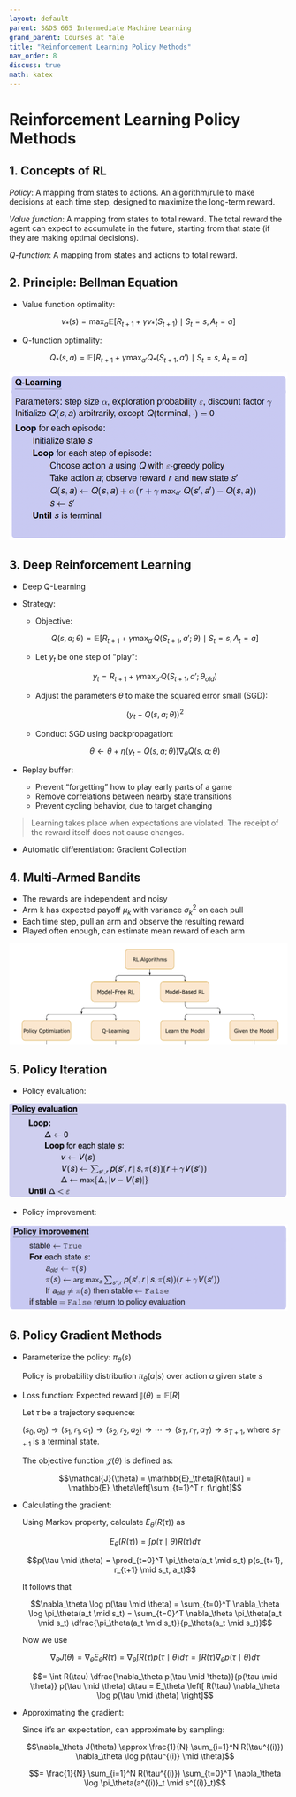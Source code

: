 ```yaml
---
layout: default
parent: S&DS 665 Intermediate Machine Learning
grand_parent: Courses at Yale
title: "Reinforcement Learning Policy Methods"
nav_order: 8
discuss: true
math: katex
---
```


# Reinforcement Learning Policy Methods

## 1. Concepts of RL

*Policy*: A mapping from states to actions. An algorithm/rule to make decisions at each time step, designed to maximize the long-term
reward.

*Value function*: A mapping from states to total reward. The total reward the agent can expect to accumulate in the future, starting from that state (if they are making optimal decisions).

*Q-function*: A mapping from states and actions to total reward.

## 2. Principle: Bellman Equation

- Value function optimality:

$$v_*(s) = \max_a \mathbb{E}[R_{t+1} + \gamma v_*(S_{t+1}) \mid S_t = s, A_t = a]$$

- Q-function optimality:

$$Q_*(s,a) = \mathbb{E}[R_{t+1} + \gamma \max_{a'} Q_*(S_{t+1}, a') \mid S_t = s, A_t = a]$$

![q-learning](image-8.png)

## 3. Deep Reinforcement Learning

- Deep Q-Learning

- Strategy:

    - Objective:

    $$Q(s, a; \theta) = \mathbb{E}[R_{t+1} + \gamma \max_{a'} Q(S_{t+1}, a'; \theta) \mid S_t = s, A_t = a]$$

    - Let $y_t$ be one step of "play":

    $$y_t = R_{t+1} + \gamma \max_{a'} Q(S_{t+1}, a'; \theta_{old})$$

    - Adjust the parameters $\theta$ to make the squared error small (SGD):

    $$(y_t - Q(s, a; \theta))^2$$

    - Conduct SGD using backpropagation:

    $$\theta \leftarrow \theta + \eta (y_t - Q(s,a;\theta)) \nabla_\theta Q(s,a;\theta)$$

- Replay buffer:
    - Prevent “forgetting” how to play early parts of a game
    - Remove correlations between nearby state transitions
    - Prevent cycling behavior, due to target changing

> Learning takes place when expectations are violated. The receipt of the reward itself does not cause changes.

- Automatic differentiation: Gradient Collection

## 4. Multi-Armed Bandits

- The rewards are independent and noisy
- Arm k has expected payoff $\mu_k$ with variance $\sigma^2_k$ on each pull
- Each time step, pull an arm and observe the resulting reward
- Played often enough, can estimate mean reward of each arm

![alt text](image-7.png)

## 5. Policy Iteration

- Policy evaluation:

![policy_evaluation](image-1.png)

- Policy improvement:

![policy_improvement](image.png)

## 6. Policy Gradient Methods

- Parameterize the policy: $\pi_\theta(s)$ 

    Policy is probability distribution $\pi_\theta(a \vert s)$ over action $a$ given state $s$

- Loss function: Expected reward $\mathbb{J}(\theta) = \mathbb{E}[R]$

    Let $\tau$ be a trajectory sequence:

    $(s_0,a_0) \rightarrow (s_1,r_1,a_1) \rightarrow (s_2,r_2,a_2) \rightarrow \cdots \rightarrow (s_T,r_T,a_T) \rightarrow s_{T+1}$, where $s_{T+1}$ is a terminal state.

    The objective function $\mathcal{J}(\theta)$ is defined as:

    $$\mathcal{J}(\theta) = \mathbb{E}_\theta[R(\tau)] = \mathbb{E}_\theta\left[\sum_{t=1}^T r_t\right]$$


- Calculating the gradient:

    Using Markov property, calculate $E_\theta(R(\tau))$ as

    $$E_\theta(R(\tau)) = \int p(\tau \mid \theta) R(\tau) d\tau$$

    $$p(\tau \mid \theta) = \prod_{t=0}^T \pi_\theta(a_t \mid s_t) p(s_{t+1}, r_{t+1} \mid s_t, a_t)$$

    It follows that

    $$\nabla_\theta \log p(\tau \mid \theta) = \sum_{t=0}^T \nabla_\theta \log \pi_\theta(a_t \mid s_t) = \sum_{t=0}^T \nabla_\theta \pi_\theta(a_t \mid s_t) \dfrac{\pi_\theta(a_t \mid s_t)}{p_\theta(a_t \mid s_t)}$$

    Now we use

    $$\nabla_\theta J(\theta) = \nabla_\theta E_\theta R(\tau) = \nabla_\theta \int R(\tau) p(\tau \mid \theta) d\tau = \int R(\tau) \nabla_\theta p(\tau \mid \theta) d\tau$$

    $$= \int R(\tau) \dfrac{\nabla_\theta p(\tau \mid \theta)}{p(\tau \mid \theta)} p(\tau \mid \theta) d\tau = E_\theta \left[ R(\tau) \nabla_\theta \log p(\tau \mid \theta) \right]$$

- Approximating the gradient:

    Since it’s an expectation, can approximate by sampling:

    $$\nabla_\theta J(\theta) \approx \frac{1}{N} \sum_{i=1}^N R(\tau^{(i)}) \nabla_\theta \log p(\tau^{(i)} \mid \theta)$$

    $$= \frac{1}{N} \sum_{i=1}^N R(\tau^{(i)}) \sum_{t=0}^T \nabla_\theta \log \pi_\theta(a^{(i)}_t \mid s^{(i)}_t)$$
